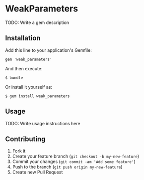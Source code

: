 # WeakParameters

TODO: Write a gem description

## Installation

Add this line to your application's Gemfile:

    gem 'weak_parameters'

And then execute:

    $ bundle

Or install it yourself as:

    $ gem install weak_parameters

## Usage

TODO: Write usage instructions here

## Contributing

1. Fork it
2. Create your feature branch (`git checkout -b my-new-feature`)
3. Commit your changes (`git commit -am 'Add some feature'`)
4. Push to the branch (`git push origin my-new-feature`)
5. Create new Pull Request
